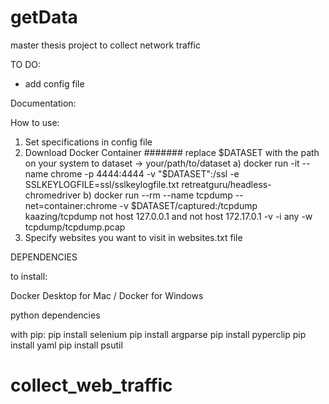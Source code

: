 # getData

master thesis project to collect network traffic

TO DO:

- add config file

Documentation:

How to use:

1. Set specifications in config file
2. Download Docker Container ####### replace $DATASET with the path on your system to dataset -> your/path/to/dataset
   a) docker run -it --name chrome -p 4444:4444 -v "$DATASET":/ssl -e SSLKEYLOGFILE=ssl/sslkeylogfile.txt retreatguru/headless-chromedriver
   b) docker run --rm --name tcpdump --net=container:chrome -v \$DATASET/captured:/tcpdump kaazing/tcpdump not host 127.0.0.1 and not host 172.17.0.1 -v -i any -w tcpdump/tcpdump.pcap
3. Specify websites you want to visit in websites.txt file

DEPENDENCIES

to install:

Docker Desktop for Mac / Docker for Windows

python dependencies

with pip:
pip install selenium
pip install argparse
pip install pyperclip
pip install yaml
pip install psutil
# collect_web_traffic
